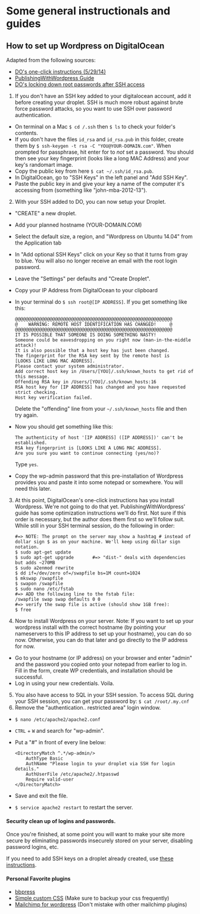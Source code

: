 # Some general instructionals and guides

## How to set up Wordpress on DigitalOcean 

Adapted from the following sources:

* [DO's one-click instructions (5/29/14)](https://www.digitalocean.com/community/tutorials/one-click-install-wordpress-on-ubuntu-14-04-with-digitalocean) 
* [PublishingWithWordpress Guide](http://publishingwithwordpress.com/installing-wordpress-digital-ocean/)
* [DO's locking down root passwords after SSH access](https://www.digitalocean.com/community/tutorials/how-to-use-ssh-keys-with-digitalocean-droplets)

1. If you don't have an SSH key added to your digitalocean account, add it before creating your droplet. SSH is much more robust against brute force password attacks, so you want to use SSH over password authentication.
  * On terminal on a Mac `$ cd /.ssh` then `$ ls` to check your folder's contents.
  * If you don't have the files `id_rsa` and `id_rsa.pub` in this folder, create them by `$ ssh-keygen -t rsa -C "YOU@YOUR-DOMAIN.com"`. When prompted for passphrase, hit enter for to *not* set a password. You should then see your key fingerprint (looks like a long MAC Address) and your key's randomart image. 
  * Copy the public key from here `$ cat ~/.ssh/id_rsa.pub`. 
  * In DigitalOcean, go to "SSH Keys" in the left panel and "Add SSH Key".
  * Paste the public key in and give your key a name of the computer it's accessing from (something like "john-mba-2012-13"). 
2. With your SSH added to DO, you can now setup your Droplet.
  * "CREATE" a new droplet.
  * Add your planned hostname (YOUR-DOMAIN.COM)
  * Select the default size, a region, and "Wordpress on Ubuntu 14.04" from the Application tab
  * In "Add optional SSH Keys" click on your Key so that it turns from gray to blue. You will also no longer receive an email with the root login password.  
  * Leave the "Settings" per defaults and "Create Droplet". 
  * Copy your IP Address from DigitalOcean to your clipboard
  * In your terminal do  `$ ssh root@[IP ADDRESS]`. If you get something like this:

    ```
    @@@@@@@@@@@@@@@@@@@@@@@@@@@@@@@@@@@@@@@@@@@@@@@@@@@@@@@@@@@
    @    WARNING: REMOTE HOST IDENTIFICATION HAS CHANGED!     @
    @@@@@@@@@@@@@@@@@@@@@@@@@@@@@@@@@@@@@@@@@@@@@@@@@@@@@@@@@@@
    IT IS POSSIBLE THAT SOMEONE IS DOING SOMETHING NASTY!
    Someone could be eavesdropping on you right now (man-in-the-middle attack)!
    It is also possible that a host key has just been changed.
    The fingerprint for the RSA key sent by the remote host is
    [LOOKS LIKE LONG MAC ADDRESS].
    Please contact your system administrator.
    Add correct host key in /Users/[YOU]/.ssh/known_hosts to get rid of this message.
    Offending RSA key in /Users/[YOU]/.ssh/known_hosts:16
    RSA host key for [IP ADDRESS] has changed and you have requested strict checking.
    Host key verification failed.
    ```

    Delete the "offending" line from your `~/.ssh/known_hosts` file and then try again.
  * Now you should get something like this:

    ```
    The authenticity of host '[IP ADDRESS] ([IP ADDRESS])' can't be established.
    RSA key fingerprint is [LOOKS LIKE A LONG MAC ADDRESS].
    Are you sure you want to continue connecting (yes/no)? 
    ```

    Type `yes`.
  * Copy the wp-admin password that this pre-installation of Wordpress provides you and paste it into some notepad or somewhere. You will need this later.
3. At this point, DigitalOcean's one-click instructions has you install Wordpress. We're not going to do that yet. PublishingWithWordpress' guide has some optimization instructions we'll do first. Not sure if this order is necessary, but the author does them first so we'll follow suit. While still in your SSH terminal session, do the following in order: 

    ```
    #=> NOTE: The prompt on the server may show a hashtag # instead of dollar sign $ as on your machine. We'll keep using dollar sign notation.
    $ sudo apt-get update
    $ sudo apt-get upgrade       #=> "dist-" deals with dependencies but adds ~270MB 
    $ sudo a2enmod rewrite
    $ dd if=/dev/zero of=/swapfile bs=1M count=1024
    $ mkswap /swapfile
    $ swapon /swapfile
    $ sudo nano /etc/fstab
    #=> ADD the following line to the fstab file:
    /swapfile swap swap defaults 0 0
    #=> verify the swap file is active (should show 1GB free):
    $ free
    ```

4. Now to install Wordpress on your server. Note: If you want to set up your wordpress install with the correct hostname (by pointing your nameservers to this IP address to set up your hostname), you can do so now. Otherwise, you can do that later and go directly to the IP address for now.
  * Go to your hostname (or IP address) on your browser and enter "admin" and the password you copied onto your notepad from earlier to log in. Fill in the form, create WP credentials, and installation should be successful.
  * Log in using your new credentials. Voila.
5. You also have access to SQL in your SSH session. To access SQL during your SSH session, you can get your password by: `$ cat /root/.my.cnf` 
6. Remove the "authentication.. restricted area" login window. 
  * `$ nano /etc/apache2/apache2.conf`
  * `CTRL` + ` W ` and search for "wp-admin".
  * Put a "#" in front of every line below:

    ```
    <DirectoryMatch ^.*/wp-admin/>
        AuthType Basic
        AuthName "Please login to your droplet via SSH for login details."
        AuthUserFile /etc/apache2/.htpasswd
        Require valid-user
    </DirectoryMatch>
    ```

  * Save and exit the file. 
  * `$ service apache2 restart`  to restart the server. 

#### Security clean up of logins and passwords.
Once you're finished, at some point you will want to make your site more secure by eliminating passwords insecurely stored on your server, disabling password logins, etc. 

If you need to add SSH keys on a droplet already created, use [these instructions](https://www.digitalocean.com/community/tutorials/how-to-use-ssh-keys-with-digitalocean-droplets). 


#### Personal Favorite plugins

* [bbpress](https://wordpress.org/plugins/bbpress/)
* [Simple custom CSS](https://wordpress.org/plugins/simple-custom-css/screenshots/) (Make sure to backup your css frequently)
* [Mailchimp for wordpress](http://wordpress.org/plugins/mailchimp-for-wp/) (Don't mistake with other mailchimp plugins)
